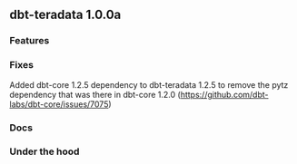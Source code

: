 ## dbt-teradata 1.0.0a

### Features

### Fixes
Added dbt-core 1.2.5 dependency to dbt-teradata 1.2.5 to remove the pytz dependency that was there in dbt-core 1.2.0  (https://github.com/dbt-labs/dbt-core/issues/7075)

### Docs

### Under the hood

